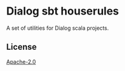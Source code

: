 # Dialog sbt houserules

A set of utilities for Dialog scala projects.

## License

[Apache-2.0](LICENSE)

